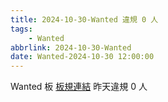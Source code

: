 ```yaml
---
title: 2024-10-30-Wanted 違規 0 人
tags:
    - Wanted
abbrlink: 2024-10-30-Wanted
date: Wanted-2024-10-30 12:00:00
---
```

Wanted 板 [板規連結](https://www.ptt.cc/bbs/Wanted/M.1608829773.A.D3B.html)
昨天違規 0 人
